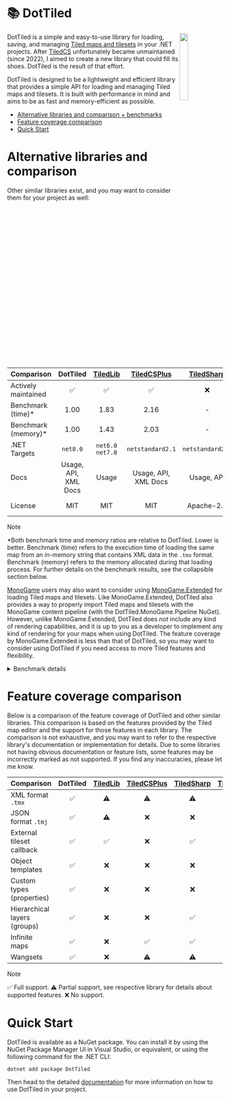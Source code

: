 # 📚 DotTiled

<img src="https://www.mapeditor.org/img/tiled-logo-white.png" align="right" width="20%"/>

DotTiled is a simple and easy-to-use library for loading, saving, and managing [Tiled maps and tilesets](https://mapeditor.org) in your .NET projects. After [TiledCS](https://github.com/TheBoneJarmer/TiledCS) unfortunately became unmaintained (since 2022), I aimed to create a new library that could fill its shoes. DotTiled is the result of that effort.

DotTiled is designed to be a lightweight and efficient library that provides a simple API for loading and managing Tiled maps and tilesets. It is built with performance in mind and aims to be as fast and memory-efficient as possible.

- [Alternative libraries and comparison + benchmarks](#alternative-libraries-and-comparison)
- [Feature coverage comparison](#feature-coverage-comparison)
- [Quick Start](#quick-start)

# Alternative libraries and comparison

Other similar libraries exist, and you may want to consider them for your project as well:

|**Comparison**|**DotTiled**|[TiledLib](https://github.com/Ragath/TiledLib.Net)|[TiledCSPlus](https://github.com/nolemretaWxd/TiledCSPlus)|[TiledSharp](https://github.com/marshallward/TiledSharp)|[TiledCS](https://github.com/TheBoneJarmer/TiledCS)|[TiledNet](https://github.com/napen123/Tiled.Net)|
|---------------------------------|:-----------------------:|:--------:|:-----------:|:----------:|:-------:|:------:|
| Actively maintained             |            ✅          |     ✅   |     ✅      |      ❌   |    ❌  |   ❌   |
| Benchmark (time)*               |           1.00          |   1.83   |     2.16    |      -     |    -    |    -   |
| Benchmark (memory)*             |           1.00          |   1.43   |     2.03    |      -     |    -    |    -   |
| .NET Targets                    | `net8.0` |`net6.0`<br>`net7.0`|`netstandard2.1`|`netstandard2.0`|`netstandard2.0`|`net45`|
| Docs                            |Usage, API,<br>XML Docs|Usage|Usage, API,<br>XML Docs|Usage, API|Usage, XML Docs|Usage, XML Docs|
| License                         |           MIT           |   MIT    |     MIT     | Apache-2.0 |   MIT   | BSD 3-Clause |

> [!NOTE]
> *Both benchmark time and memory ratios are relative to DotTiled. Lower is better. Benchmark (time) refers to the execution time of loading the same map from an in-memory string that contains XML data in the `.tmx` format. Benchmark (memory) refers to the memory allocated during that loading process. For further details on the benchmark results, see the collapsible section below.

[MonoGame](https://www.monogame.net) users may also want to consider using [MonoGame.Extended](https://github.com/craftworkgames/MonoGame.Extended) for loading Tiled maps and tilesets. Like MonoGame.Extended, DotTiled also provides a way to properly import Tiled maps and tilesets with the MonoGame content pipeline (with the DotTiled.MonoGame.Pipeline NuGet). However, unlike MonoGame.Extended, DotTiled does *not* include any kind of rendering capabilities, and it is up to you as a developer to implement any kind of rendering for your maps when using DotTiled. The feature coverage by MonoGame.Extended is less than that of DotTiled, so you may want to consider using DotTiled if you need access to more Tiled features and flexibility.

<details>
<summary>
Benchmark details
</summary>

The following benchmark results were gathered using the `DotTiled.Benchmark` project which uses [BenchmarkDotNet](https://benchmarkdotnet.org/) to compare the performance of DotTiled with other similar libraries. The benchmark results are grouped by category and show the mean execution time, memory consumption metrics, and ratio to DotTiled.

```
BenchmarkDotNet v0.13.12, Windows 10 (10.0.19045.4651/22H2/2022Update)
12th Gen Intel Core i7-12700K, 1 CPU, 20 logical and 12 physical cores
.NET SDK 8.0.202
  [Host]     : .NET 8.0.3 (8.0.324.11423), X64 RyuJIT AVX2
  DefaultJob : .NET 8.0.3 (8.0.324.11423), X64 RyuJIT AVX2
```
| Method      | Categories               | Mean     | Ratio | Gen0   | Gen1   | Allocated | Alloc Ratio |
|------------ |------------------------- |---------:|------:|-------:|-------:|----------:|------------:|
| DotTiled    | MapFromInMemoryTmjString | 4.431 μs |  1.00 | 0.4349 |      - |   5.58 KB |        1.00 |
| TiledLib    | MapFromInMemoryTmjString | 6.369 μs |  1.44 | 0.7019 | 0.0153 |   9.01 KB |        1.61 |
|             |                          |          |       |        |        |           |             |
| DotTiled    | MapFromInMemoryTmxString | 3.125 μs |  1.00 | 1.2817 | 0.0610 |  16.36 KB |        1.00 |
| TiledLib    | MapFromInMemoryTmxString | 5.709 μs |  1.83 | 1.8005 | 0.0916 |  23.32 KB |        1.43 |
| TiledCSPlus | MapFromInMemoryTmxString | 6.757 μs |  2.16 | 2.5940 | 0.1831 |  33.16 KB |        2.03 |

It is important to note that the above benchmark results come from loading a very small map with a single tile layer as I had to find a common denominator between the libraries so that they all could load the same map. The results aim to be indicative of the performance of the libraries, but should be taken with a grain of salt. Only the actively maintained libraries are included in the benchmark results. TiledCSPlus does not support the `.tmj` format, so it was not included for that benchmark category.

</details>

# Feature coverage comparison

Below is a comparison of the feature coverage of DotTiled and other similar libraries. This comparison is based on the features provided by the Tiled map editor and the support for those features in each library. The comparison is not exhaustive, and you may want to refer to the respective library's documentation or implementation for details. Due to some libraries not having obvious documentation or feature lists, some features may be incorrectly marked as not supported. If you find any inaccuracies, please let me know.

| **Comparison**|**DotTiled**|[TiledLib](https://github.com/Ragath/TiledLib.Net)|[TiledCSPlus](https://github.com/nolemretaWxd/TiledCSPlus)|[TiledSharp](https://github.com/marshallward/TiledSharp)|[TiledCS](https://github.com/TheBoneJarmer/TiledCS)|[TiledNet](https://github.com/napen123/Tiled.Net)|
|---------------------------------|:-:|:-:|:-:|:-:|:-:|:-:|
| XML format `.tmx`               |✅ |⚠️|⚠️|⚠️|⚠️|⚠️|
| JSON format `.tmj`              |✅ |⚠️|❌|❌|❌|❌|
| External tileset callback       |✅ |✅|❌|✅|❌|❌|
| Object templates                |✅ |❌|❌|❌|❌|❌|
| Custom types (properties)       |✅ |❌|❌|❌|❌|❌|
| Hierarchical layers (groups)    |✅ |❌|❌|✅|❌|✅|
| Infinite maps                   |✅ |❌|✅|✅|✅|❌|
| Wangsets                        |✅ |❌|⚠️|⚠️|❌|⚠️|

> [!NOTE]
> ✅ Full support. ⚠️ Partial support, see respective library for details about supported features. ❌ No support.

# Quick Start

DotTiled is available as a NuGet package. You can install it by using the NuGet Package Manager UI in Visual Studio, or equivalent, or using the following command for the .NET CLI:

```pwsh
dotnet add package DotTiled
```

Then head to the detailed [documentation](https://dcronqvist.github.io/DotTiled/docs/quickstart.html) for more information on how to use DotTiled in your project.
